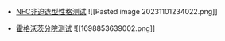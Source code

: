 
- [NFC非迫选型性格测试](http://www.apesk.com/p/index.asp?mq=&re=yes)
![[Pasted image 20231101234022.png]]


- [霍格沃茨分院测试](https://wizard-tool.com/tests/hogwarts-sorting.html)
![[1698853639002.png]]